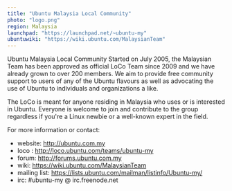 ```yaml
---
title: "Ubuntu Malaysia Local Community"
photo: "logo.png"
region: Malaysia
launchpad: "https://launchpad.net/~ubuntu-my"
ubuntuwiki: "https://wiki.ubuntu.com/MalaysianTeam"
---
```


Ubuntu Malaysia Local Community Started on July 2005, the Malaysian Team has been approved as official LoCo Team since 2009 and we have already grown to over 200 members. We aim to provide free community support to users of any of the Ubuntu flavours as well as advocating the use of Ubuntu to individuals and organizations a like.

The LoCo is meant for anyone residing in Malaysia who uses or is interested in Ubuntu. Everyone is welcome to join and contribute to the group regardless if you're a Linux newbie or a well-known expert in the field.

For more information or contact:
- website: http://ubuntu.com.my
- loco : http://loco.ubuntu.com/teams/ubuntu-my
- forum: http://forums.ubuntu.com.my
- wiki: https://wiki.ubuntu.com/MalaysianTeam
- mailing list: https://lists.ubuntu.com/mailman/listinfo/Ubuntu-my/
- irc: #ubuntu-my @ irc.freenode.net